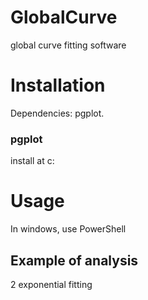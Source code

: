 GlobalCurve
===========

global curve fitting software


Installation
============

Dependencies:
pgplot.

### pgplot
install at c:


Usage
=====

In windows, use PowerShell

## Example of analysis

2 exponential fitting
